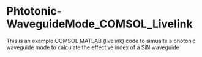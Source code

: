 # Phtotonic-WaveguideMode_COMSOL_Livelink
This is an example COMSOL MATLAB (livelink) code to simualte a photonic waveguide mode to calculate the effective index of a SiN waveguide
